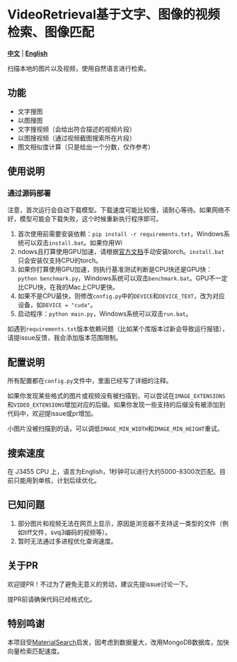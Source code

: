 # VideoRetrieval基于文字、图像的视频检索、图像匹配

[**中文**](./README.md) | [**English**](./README_EN.md)

扫描本地的图片以及视频，使用自然语言进行检索。

## 功能

- 文字搜图
- 以图搜图
- 文字搜视频（会给出符合描述的视频片段）
- 以图搜视频（通过视频截图搜索所在片段）
- 图文相似度计算（只是给出一个分数，仅作参考）

## 使用说明

### 通过源码部署

注意，首次运行会自动下载模型。下载速度可能比较慢，请耐心等待。如果网络不好，模型可能会下载失败，这个时候重新执行程序即可。

1. 首次使用前需要安装依赖：`pip install -r requirements.txt`，Windows系统可以双击`install.bat`。如果你用Wi
2. ndows且打算使用GPU加速，请根据[官方文档](https://pytorch.org/get-started/locally/)手动安装torch。`install.bat`只会安装仅支持CPU的torch。
3. 如果你打算使用GPU加速，则执行基准测试判断是CPU快还是GPU快：`python benchmark.py`，Windows系统可以双击`benchmark.bat`。GPU不一定比CPU快，在我的Mac上CPU更快。
4. 如果不是CPU最快，则修改`config.py`中的`DEVICE`和`DEVICE_TEXT`，改为对应设备，如`DEVICE = "cuda"`。
5. 启动程序：`python main.py`，Windows系统可以双击`run.bat`。

如遇到`requirements.txt`版本依赖问题（比如某个库版本过新会导致运行报错），请提issue反馈，我会添加版本范围限制。


## 配置说明

所有配置都在`config.py`文件中，里面已经写了详细的注释。

如果你发现某些格式的图片或视频没有被扫描到，可以尝试在`IMAGE_EXTENSIONS`和`VIDEO_EXTENSIONS`增加对应的后缀。如果你发现一些支持的后缀没有被添加到代码中，欢迎提issue或pr增加。

小图片没被扫描到的话，可以调低`IMAGE_MIN_WIDTH`和`IMAGE_MIN_HEIGHT`重试。

## 搜索速度

在 J3455 CPU 上，语言为English，1秒钟可以进行大约5000-8300次匹配。目前只能用到单核，计划后续优化。

## 已知问题

1. 部分图片和视频无法在网页上显示，原因是浏览器不支持这一类型的文件（例如tiff文件，svq3编码的视频等）。
2. 暂时无法通过多进程优化查询速度。

## 关于PR

欢迎提PR！不过为了避免无意义的劳动，建议先提issue讨论一下。

提PR前请确保代码已经格式化。

## 特别鸣谢
本项目受[MaterialSearch](https://github.com/chn-lee-yumi/MaterialSearch)启发，因考虑到数据量大，改用MongoDB数据库，加快向量检索匹配速度。
